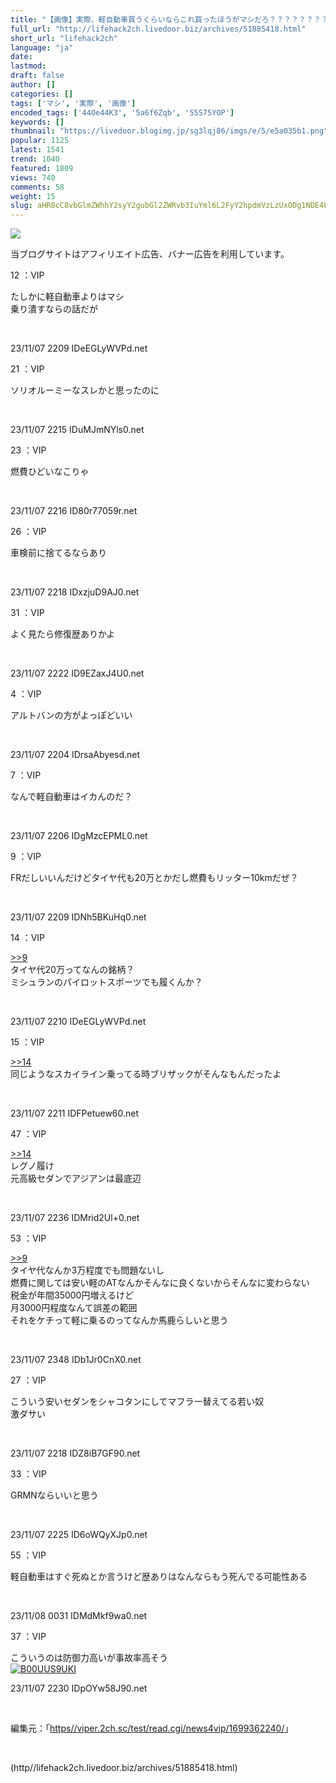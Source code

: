 ```yaml
---
title: "【画像】実際、軽自動車買うくらいならこれ買ったほうがマシだろ？？？？？？？？"
full_url: "http://lifehack2ch.livedoor.biz/archives/51885418.html"
short_url: "lifehack2ch"
language: "ja"
date: 
lastmod: 
draft: false
author: []
categories: []
tags: ['マシ', '実際', '画像']
encoded_tags: ['44Oe44K3', '5a6f6Zqb', '55S75YOP']
keywords: []
thumbnail: "https://livedoor.blogimg.jp/sg3lqj86/imgs/e/5/e5a035b1.png"
popular: 1125
latest: 1541
trend: 1040
featured: 1809
views: 740
comments: 58
weight: 15
slug: aHR0cC8vbGlmZWhhY2syY2gubGl2ZWRvb3IuYml6L2FyY2hpdmVzLzUxODg1NDE4Lmh0bWw=
---
```


![](https://livedoor.blogimg.jp/sg3lqj86/imgs/e/5/e5a035b1.png)

<div><p>当ブログサイトはアフィリエイト広告、バナー広告を利用しています。</p><p class='t_name'>12 ：VIP</p> <p class='r2'>たしかに軽自動車よりはマシ <br> 乗り潰すならの話だが </p><br><p>23/11/07 2209 IDeEGLyWVPd.net</p> <p class='t_name'>21 ：VIP</p> <p class='r4'>ソリオルーミーなスレかと思ったのに </p><br><p>23/11/07 2215 IDuMJmNYls0.net</p> <p class='t_name'>23 ：VIP</p> <p class='r4'>燃費ひどいなこりゃ </p><br><p>23/11/07 2216 ID80r77059r.net</p> <p class='t_name'>26 ：VIP</p> <p class='r4'>車検前に捨てるならあり </p><br><p>23/11/07 2218 IDxzjuD9AJ0.net</p> <p class='t_name'>31 ：VIP</p> <p class='r3'>よく見たら修復歴ありかよ </p><br><p>23/11/07 2222 ID9EZaxJ4U0.net</p> <p class='t_name'>4 ：VIP</p> <p class='r4'>アルトバンの方がよっぽどいい </p><br><p>23/11/07 2204 IDrsaAbyesd.net</p> <p class='t_name'>7 ：VIP</p> <p class='r4'>なんで軽自動車はイカんのだ？ </p><br><p>23/11/07 2206 IDgMzcEPML0.net</p> <p class='t_name'>9 ：VIP</p> <p class='r1'>FRだしいいんだけどタイヤ代も20万とかだし燃費もリッター10kmだぜ？ </p><br><p>23/11/07 2209 IDNh5BKuHq0.net</p> <p class='t_name_res'>14 ：VIP</p> <p class='r4'><a href='#res_9'>>>9</a> <br> タイヤ代20万ってなんの銘柄？ <br> ミシュランのパイロットスポーツでも履くんか？ </p><br><p>23/11/07 2210 IDeEGLyWVPd.net</p> <p class='t_name_res'>15 ：VIP</p> <p class='r4'><a href='#res_14'>>>14</a> <br> 同じようなスカイライン乗ってる時ブリザックがそんなもんだったよ </p><br><p>23/11/07 2211 IDFPetuew60.net</p> <p class='t_name_res'>47 ：VIP</p> <p class='r4'><a href='#res_14'>>>14</a> <br> レグノ履け <br> 元高級セダンでアジアンは最底辺 </p><br><p>23/11/07 2236 IDMrid2Ul+0.net</p> <p class='t_name_res'>53 ：VIP</p> <p class='r4'><a href='#res_9'>>>9</a> <br> タイヤ代なんか3万程度でも問題ないし <br> 燃費に関しては安い軽のATなんかそんなに良くないからそんなに変わらない <br> 税金が年間35000円増えるけど <br> 月3000円程度なんて誤差の範囲 <br> それをケチって軽に乗るのってなんか馬鹿らしいと思う </p><br><p>23/11/07 2348 IDb1Jr0CnX0.net</p> <p class='t_name'>27 ：VIP</p> <p class='r4'>こういう安いセダンをシャコタンにしてマフラー替えてる若い奴 <br> 激ダサい </p><br><p>23/11/07 2218 IDZ8iB7GF90.net</p> <p class='t_name'>33 ：VIP</p> <p class='r4'>GRMNならいいと思う </p><br><p>23/11/07 2225 ID6oWQyXJp0.net</p> <p class='t_name'>55 ：VIP</p> <p class='r4'>軽自動車はすぐ死ぬとか言うけど歴ありはなんならもう死んでる可能性ある </p><br><p>23/11/08 0031 IDMdMkf9wa0.net</p> <p class='t_name'>37 ：VIP</p> <p class='r2'>こういうのは防御力高いが事故率高そう<br><a href='https//www.amazon.co.jp/dp/B00UUS9UKI/?tag=nishiky24-22' target='_blank'><img src='https//m.media-amazon.com/images/I/61-M1O6+dDL._SL500_.jpg' alt='B00UUS9UKI' border='0'></a> </p><p>23/11/07 2230 IDpOYw58J90.net</p> <br><p class='p_url'>編集元：「<a href='https//viper.2ch.sc/test/read.cgi/news4vip/1699362240/' target='_blank'>https//viper.2ch.sc/test/read.cgi/news4vip/1699362240/</a>」</p> <br clear='all'></div>

(http//lifehack2ch.livedoor.biz/archives/51885418.html)
